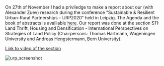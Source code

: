 On 27th of November I had a priviledge to make a report about our (with Alexander Zuev) research during the conference "Sustainable & Resilient Urban-Rural Partnerships – URP2020" held in Leipzig. The Agenda and the book of abstracts is availiable [here](https://www.urp2020.eu/agenda.html "Link").
Our report was done at the section S11: Land Thrift, Housing and Densification - International Perspectives on Strategies of Land Policy (Chairpersons: Thomas Hartmann, Wageningen University and Andreas Hengstermann, Bern University).

[Link to video of the section]({https://player.vimeo.com/video/481808615} "International Perspectives on Strategies of Land Policy")

![urp_screenshot](https://res.cloudinary.com/dmiazmgpj/image/upload/v1606531666/Screenshot_2020-11-28_%D0%B2_03.43.29_jka9cc.png)
